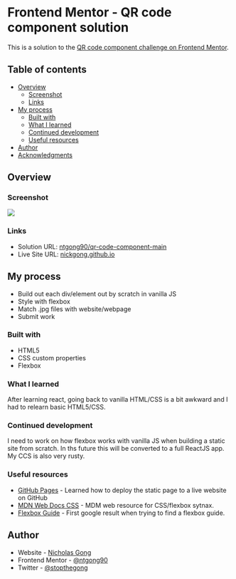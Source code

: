 # Frontend Mentor - QR code component solution
This is a solution to the [QR code component challenge on Frontend Mentor](https://www.frontendmentor.io/challenges/qr-code-component-iux_sIO_H).

## Table of contents
- [Overview](#overview)
  - [Screenshot](#screenshot)
  - [Links](#links)
- [My process](#my-process)
  - [Built with](#built-with)
  - [What I learned](#what-i-learned)
  - [Continued development](#continued-development)
  - [Useful resources](#useful-resources)
- [Author](#author)
- [Acknowledgments](#acknowledgments)


## Overview
### Screenshot
![](./solution-screenshot.jpg)

### Links
- Solution URL: [ntgong90/qr-code-component-main](https://github.com/ntgong90/qr-code-component-main)
- Live Site URL: [nickgong.github.io](https://ntgong90.github.io/nickgong.github.io/)

## My process
- Build out each div/element out by scratch in vanilla JS
- Style with flexbox
- Match .jpg files with website/webpage
- Submit work

### Built with
- HTML5
- CSS custom properties
- Flexbox

### What I learned
After learning react, going back to vanilla HTML/CSS is a bit awkward and I had to relearn basic HTML5/CSS.

### Continued development
I need to work on how flexbox works with vanilla JS when building a static site from scratch. In ths future this will be converted to a full ReactJS app. My CCS is also very rusty.

### Useful resources
- [GitHub Pages](https://pages.github.com/) - Learned how to deploy the static page to a live website on GitHub
- [MDN Web Docs CSS](https://developer.mozilla.org/en-US/docs/Web/CSS/CSS_flexible_box_layout/Basic_concepts_of_flexbox) - MDM web resource for CSS/flexbox sytnax.
- [Flexbox Guide](https://css-tricks.com/snippets/css/a-guide-to-flexbox/) - First google result when trying to find a flexbox guide.  

## Author
- Website - [Nicholas Gong](https://www.your-site.com)
- Frontend Mentor - [@ntgong90](https://www.frontendmentor.io/profile/yourusername)
- Twitter - [@stopthegong](https://www.twitter.com/stopthegong)


